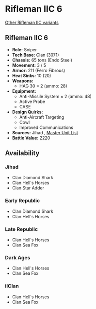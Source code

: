 # Rifleman IIC 6 

[Other Rifleman IIC variants](../rifleman_iic.md) 

## Rifleman IIC 6 

- **Role:** Sniper 
- **Tech Base:** Clan (3071) 
- **Chassis:** 65 tons (Endo Steel) 
- **Movement:** 3 / 5 
- **Armor:** 211 (Ferro Fibrous) 
- **Heat Sinks:** 10 (20) 
- **Weapons:** 
  - HAG 30 × 2 (ammo: 28) 
- **Equipment:** 
  - Anti-Missile System × 2 (ammo: 48) 
  - Active Probe 
  - CASE 
- **Design Quirks:** 
  - Anti-Aircraft Targeting 
  - Cowl 
  - Improved Communications 
- **Sources:** Jihad , [Master Unit List](http://masterunitlist.info/Unit/Details/2715) 
- **Battle Value:** 2220 

## Availability 

### Jihad 

- Clan Diamond Shark 
- Clan Hell's Horses 
- Clan Star Adder 

### Early Republic 

- Clan Diamond Shark 
- Clan Hell's Horses 

### Late Republic 

- Clan Hell's Horses 
- Clan Sea Fox 

### Dark Ages 

- Clan Hell's Horses 
- Clan Sea Fox 

### ilClan 

- Clan Hell's Horses 
- Clan Sea Fox 

